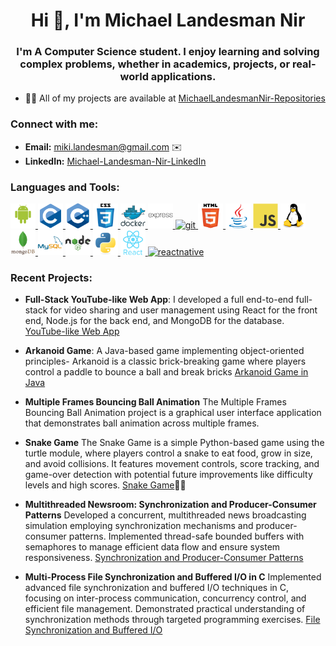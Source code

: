 <h1 align="center">Hi 👋, I'm Michael Landesman Nir</h1>
<h3 align="center">I'm A Computer Science student. I enjoy learning and solving complex problems, whether in academics, projects, or real-world applications.</h3>

- 👨‍💻 All of my projects are available at 
[MichaelLandesmanNir-Repositories](https://github.com/MichaelLandesmanNir?tab=repositories)



<h3 align="left">Connect with me:</h3>

- **Email:** miki.landesman@gmail.com ✉️    
- **LinkedIn:** [Michael-Landesman-Nir-LinkedIn](https://www.linkedin.com/in/michael-landesman-nir)
  

<h3 align="left">Languages and Tools:</h3>
<p align="left"> <a href="https://developer.android.com" target="_blank" rel="noreferrer"> <img src="https://raw.githubusercontent.com/devicons/devicon/master/icons/android/android-original-wordmark.svg" alt="android" width="40" height="40"/> </a> <a href="https://www.cprogramming.com/" target="_blank" rel="noreferrer"> <img src="https://raw.githubusercontent.com/devicons/devicon/master/icons/c/c-original.svg" alt="c" width="40" height="40"/> </a> <a href="https://www.w3schools.com/cpp/" target="_blank" rel="noreferrer"> <img src="https://raw.githubusercontent.com/devicons/devicon/master/icons/cplusplus/cplusplus-original.svg" alt="cplusplus" width="40" height="40"/> </a> <a href="https://www.w3schools.com/css/" target="_blank" rel="noreferrer"> <img src="https://raw.githubusercontent.com/devicons/devicon/master/icons/css3/css3-original-wordmark.svg" alt="css3" width="40" height="40"/> </a> <a href="https://www.docker.com/" target="_blank" rel="noreferrer"> <img src="https://raw.githubusercontent.com/devicons/devicon/master/icons/docker/docker-original-wordmark.svg" alt="docker" width="40" height="40"/> </a> <a href="https://expressjs.com" target="_blank" rel="noreferrer"> <img src="https://raw.githubusercontent.com/devicons/devicon/master/icons/express/express-original-wordmark.svg" alt="express" width="40" height="40"/> </a> <a href="https://git-scm.com/" target="_blank" rel="noreferrer"> <img src="https://www.vectorlogo.zone/logos/git-scm/git-scm-icon.svg" alt="git" width="40" height="40"/> </a> <a href="https://www.w3.org/html/" target="_blank" rel="noreferrer"> <img src="https://raw.githubusercontent.com/devicons/devicon/master/icons/html5/html5-original-wordmark.svg" alt="html5" width="40" height="40"/> </a> <a href="https://www.java.com" target="_blank" rel="noreferrer"> <img src="https://raw.githubusercontent.com/devicons/devicon/master/icons/java/java-original.svg" alt="java" width="40" height="40"/> </a> <a href="https://developer.mozilla.org/en-US/docs/Web/JavaScript" target="_blank" rel="noreferrer"> <img src="https://raw.githubusercontent.com/devicons/devicon/master/icons/javascript/javascript-original.svg" alt="javascript" width="40" height="40"/> </a> <a href="https://www.linux.org/" target="_blank" rel="noreferrer"> <img src="https://raw.githubusercontent.com/devicons/devicon/master/icons/linux/linux-original.svg" alt="linux" width="40" height="40"/> </a> <a href="https://www.mongodb.com/" target="_blank" rel="noreferrer"> <img src="https://raw.githubusercontent.com/devicons/devicon/master/icons/mongodb/mongodb-original-wordmark.svg" alt="mongodb" width="40" height="40"/> </a> <a href="https://www.mysql.com/" target="_blank" rel="noreferrer"> <img src="https://raw.githubusercontent.com/devicons/devicon/master/icons/mysql/mysql-original-wordmark.svg" alt="mysql" width="40" height="40"/> </a> <a href="https://nodejs.org" target="_blank" rel="noreferrer"> <img src="https://raw.githubusercontent.com/devicons/devicon/master/icons/nodejs/nodejs-original-wordmark.svg" alt="nodejs" width="40" height="40"/> </a> <a href="https://www.python.org" target="_blank" rel="noreferrer"> <img src="https://raw.githubusercontent.com/devicons/devicon/master/icons/python/python-original.svg" alt="python" width="40" height="40"/> </a> <a href="https://reactjs.org/" target="_blank" rel="noreferrer"> <img src="https://raw.githubusercontent.com/devicons/devicon/master/icons/react/react-original-wordmark.svg" alt="react" width="40" height="40"/> </a> <a href="https://reactnative.dev/" target="_blank" rel="noreferrer"> <img src="https://reactnative.dev/img/header_logo.svg" alt="reactnative" width="40" height="40"/> </a> </p>


<h3 align="left">Recent Projects:</h3>

- **Full-Stack YouTube-like Web App**: I developed a full end-to-end full-stack for video sharing and user management using React for the front end, Node.js for the back end, and MongoDB for the database.
[YouTube-like Web App](https://github.com/MichaelLandesmanNir/YouTube-Web-App)
     
- **Arkanoid Game**: A Java-based game implementing object-oriented principles- Arkanoid is a classic brick-breaking game where players control a paddle to bounce a ball and break bricks
  [Arkanoid Game in Java](https://github.com/MichaelLandesmanNir/projectgit)

- **Multiple Frames Bouncing Ball Animation**
The Multiple Frames Bouncing Ball Animation project is a graphical user interface application that demonstrates ball animation across multiple frames.

- **Snake Game**
The Snake Game is a simple Python-based game using the turtle module, where players control a snake to eat food, grow in size, and avoid collisions. It features movement controls, score tracking, and game-over detection with potential future improvements like difficulty levels and high scores. [Snake Game](https://github.com/MichaelLandesmanNir/Snake-Game.git)🚀🐍

- **Multithreaded Newsroom: Synchronization and Producer-Consumer Patterns**
  Developed a concurrent, multithreaded news broadcasting simulation employing synchronization mechanisms and producer-consumer patterns. Implemented thread-safe bounded buffers with semaphores to manage efficient data flow and ensure system responsiveness. 
[Synchronization and Producer-Consumer Patterns](https://github.com/MichaelLandesmanNir/Concurrent-Programming-and-Synchronization-Mechanisms.git)

- **Multi-Process File Synchronization and Buffered I/O in C**
Implemented advanced file synchronization and buffered I/O techniques in C, focusing on inter-process communication, concurrency control, and efficient file management. Demonstrated practical understanding of synchronization methods through targeted programming exercises. [File Synchronization and Buffered I/O]()
